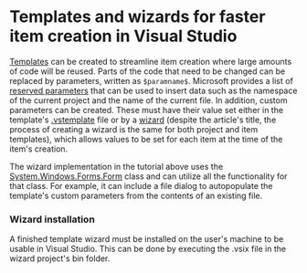 # Templates and wizards for faster item creation in Visual Studio

[Templates](https://docs.microsoft.com/en-us/visualstudio/ide/creating-project-and-item-templates?view=vs-2022) can be created to streamline item creation where large amounts of code will be reused. Parts of the code that need to be changed can be replaced by parameters, written as `$paramname$`. Microsoft provides a list of [reserved parameters](https://docs.microsoft.com/en-us/visualstudio/ide/template-parameters?view=vs-2022) that can be used to insert data such as the namespace of the current project and the name of the current file. In addition, custom parameters can be created. These must have their value set either in the template's [.vstemplate](https://docs.microsoft.com/en-us/visualstudio/extensibility/customparameters-element-visual-studio-templates?view=vs-2022) file or by a [wizard](https://docs.microsoft.com/en-us/visualstudio/extensibility/how-to-use-wizards-with-project-templates?view=vs-2022) (despite the article's title, the process of creating a wizard is the same for both project and item templates), which allows values to be set for each item at the time of the item's creation.

The wizard implementation in the tutorial above uses the [System.Windows.Forms.Form](https://docs.microsoft.com/en-us/dotnet/api/system.windows.forms.form?view=windowsdesktop-6.0) class and can utilize all the functionality for that class. For example, it can include a file dialog to autopopulate the template's custom parameters from the contents of an existing file.

### Wizard installation
A finished template wizard must be installed on the user's machine to be usable in Visual Studio. This can be done by executing the .vsix file in the wizard project's bin folder.
